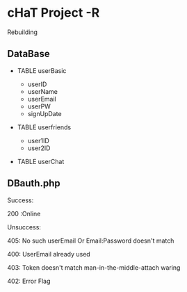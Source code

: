 cHaT Project -R
================================================================================

Rebuilding

DataBase
--------------------------------------------------------------------------------

*   TABLE userBasic

    *   userID
    *   userName
    *   userEmail
    *   userPW
    *   signUpDate

*   TABLE userfriends

    *   user1ID
    *   user2ID

*   TABLE userChat

DBauth.php
--------------------------------------------------------------------------------

Success:

  200 :Online

Unsuccess:

  405: No such userEmail Or Email:Password doesn't match

  400: UserEmail already used

  403: Token doesn't match man-in-the-middle-attach waring

  402: Error Flag
